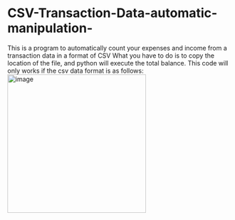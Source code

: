 # CSV-Transaction-Data-automatic-manipulation-
This is a program to automatically count your expenses and income from a transaction data in a format of CSV
What you have to do is to copy the location of the file, and python will execute the total balance.
This code will only works if the csv data format is as follows:
<img width="311" alt="image" src="https://github.com/augustoputra/CSV-Transaction-Data-automatic-manipulation-/assets/161858855/c0e35840-d254-4533-aa8f-e038c7cb4c8c">

